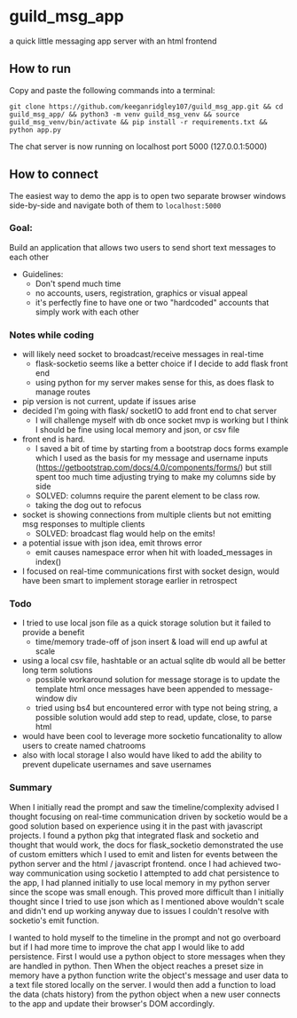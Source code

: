 # guild_msg_app
a quick little messaging app server with an html frontend 
## How to run

Copy and paste the following commands into a terminal: 
```
git clone https://github.com/keeganridgley107/guild_msg_app.git && cd guild_msg_app/ && python3 -m venv guild_msg_venv && source guild_msg_venv/bin/activate && pip install -r requirements.txt && python app.py
```
The chat server is now running on localhost port 5000 (127.0.0.1:5000)
## How to connect
The easiest way to demo the app is to open two separate browser windows side-by-side and navigate both of them to `localhost:5000` 
### Goal:
Build an application that allows two users to send short text messages to each other
- Guidelines: 
    - Don't spend much time 
    - no accounts, users, registration, graphics or visual appeal 
    - it's perfectly fine to have one or two "hardcoded" accounts that simply work with each other

### Notes while coding
- will likely need socket to broadcast/receive messages in real-time 
    - flask-socketio seems like a better choice if I decide to add flask front end 
    - using python for my server makes sense for this, as does flask to manage routes 
- pip version is not current, update if issues arise
- decided I'm going with flask/ socketIO to add front end to chat server 
    - I will challenge myself with db once socket mvp is working but I think I should be fine using local memory and json, or csv file 
- front end is hard. 
    - I saved a bit of time by starting from a bootstrap docs forms example which I used as the basis for my message and username inputs (https://getbootstrap.com/docs/4.0/components/forms/) but still spent too much time adjusting trying to make my columns side by side 
    - SOLVED: columns require the parent element to be class row. 
    - taking the dog out to refocus 
- socket is showing connections from multiple clients but not emitting msg responses to multiple clients 
    - SOLVED: broadcast flag would help on the emits!
- a potential issue with json idea, emit throws error 
    - emit causes namespace error when hit with loaded_messages in index()
- I focused on real-time communications first with socket design, would have been smart to implement storage earlier in retrospect
### Todo
- I tried to use local json file as a quick storage solution but it failed to provide a benefit 
    - time/memory trade-off of json insert & load will end up awful at scale 
- using a local csv file, hashtable or an actual sqlite db would all be better long term solutions 
    - possible workaround solution for message storage is to update the template html once messages have been appended to message-window div 
    - tried using bs4 but encountered error with type not being string, a possible solution would add step to read, update, close, to parse html
- would have been cool to leverage more socketio funcationality to allow users to create named chatrooms 
- also with local storage I also would have liked to add the ability to prevent dupelicate usernames and save usernames

### Summary
When I initially read the prompt and saw the timeline/complexity advised I thought focusing on real-time communication driven by socketio would be a good solution based on experience using it in the past with javascript projects. I found a python pkg that integrated flask and socketio and thought that would work, the docs for flask_socketio demonstrated the use of custom emitters which I used to emit and listen for events between the python server and the html / javascript frontend. once I had achieved two-way communication using socketio I attempted to add chat persistence to the app, I had planned initially to use local memory in my python server since the scope was small enough. This proved more difficult than I initially thought since I tried to use json which as I mentioned above wouldn't scale and didn't end up working anyway due to issues I couldn't resolve with socketio's emit function. 

I wanted to hold myself to the timeline in the prompt and not go overboard but if I had more time to improve the chat app I would like to add persistence. First I would use a python object to store messages when they are handled in python. Then When the object reaches a preset size in memory have a python function write the object's message and user data to a text file stored locally on the server. I would then add a function to load the data (chats history) from the python object when a new user connects to the app and update their browser's DOM accordingly. 